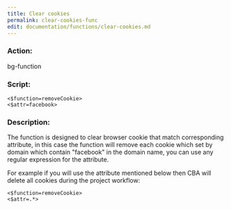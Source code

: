 ```yaml
---
title: Clear cookies
permalink: clear-cookies-func
edit: documentation/functions/clear-cookies.md
---
```


### Action:

bg-function

### Script:

```
<$function=removeCookie>
<$attr=facebook>
```

### Description:

The function is designed to clear browser cookie that match corresponding attribute, in this case the function will remove each cookie which set by domain which contain "facebook" in the domain name, you can use any regular expression for the attribute.

For example if you will use the attribute mentioned below then CBA will delete all cookies during the project workflow: 

```
<$function=removeCookie>
<$attr=.*>
```

